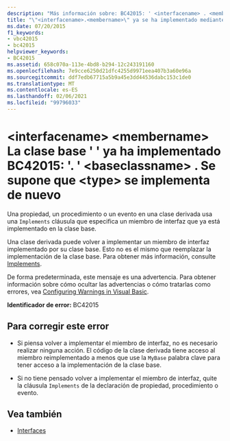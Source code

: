 ```yaml
---
description: "Más información sobre: BC42015: ' <interfacename> . <membername> ' ya está implementado por la clase base ' <baseclassname> '. Se supone que <type> se implementa de nuevo"
title: "\"<interfacename>.<membername>\" ya se ha implementado mediante la clase base \"<baseclassname>\". Se supone que <type> se implementa de nuevo"
ms.date: 07/20/2015
f1_keywords:
- vbc42015
- bc42015
helpviewer_keywords:
- BC42015
ms.assetid: 658c070a-113e-4bd8-b294-12c243191160
ms.openlocfilehash: 7e9cce6250d21dfc4255d9971eea407b3a60e96a
ms.sourcegitcommit: ddf7edb67715a5b9a45e3dd44536dabc153c1de0
ms.translationtype: MT
ms.contentlocale: es-ES
ms.lasthandoff: 02/06/2021
ms.locfileid: "99796033"
---
```

# <a name="bc42015-interfacenamemembername-is-already-implemented-by-the-base-class-baseclassname-re-implementation-of-type-assumed"></a>\<interfacename> \<membername> La clase base ' ' ya ha implementado BC42015: '. ' \<baseclassname> . Se supone que \<type> se implementa de nuevo

Una propiedad, un procedimiento o un evento en una clase derivada usa una `Implements` cláusula que especifica un miembro de interfaz que ya está implementado en la clase base.

 Una clase derivada puede volver a implementar un miembro de interfaz implementado por su clase base. Esto no es el mismo que reemplazar la implementación de la clase base. Para obtener más información, consulte [Implements](../statements/implements-clause.md).

 De forma predeterminada, este mensaje es una advertencia. Para obtener información sobre cómo ocultar las advertencias o cómo tratarlas como errores, vea [Configuring Warnings in Visual Basic](/visualstudio/ide/configuring-warnings-in-visual-basic).

 **Identificador de error:** BC42015

## <a name="to-correct-this-error"></a>Para corregir este error

- Si piensa volver a implementar el miembro de interfaz, no es necesario realizar ninguna acción. El código de la clase derivada tiene acceso al miembro reimplementado a menos que use la `MyBase` palabra clave para tener acceso a la implementación de la clase base.

- Si no tiene pensado volver a implementar el miembro de interfaz, quite la cláusula `Implements` de la declaración de propiedad, procedimiento o evento.

## <a name="see-also"></a>Vea también

- [Interfaces](../../programming-guide/language-features/interfaces/index.md)
